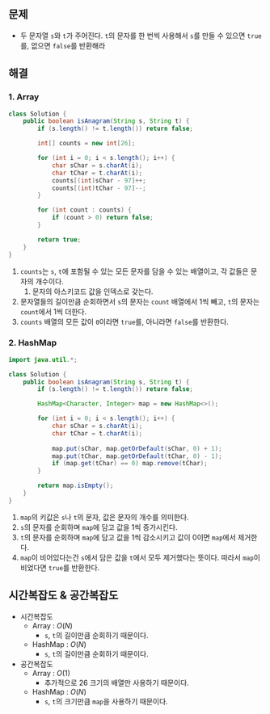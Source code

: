 ## 문제

- 두 문자열 `s`와 `t`가 주어진다. `t`의 문자를 한 번씩 사용해서 `s`를 만들 수 있으면 `true`를, 없으면 `false`를 반환해라

## 해결

### 1. Array

```java
class Solution {
    public boolean isAnagram(String s, String t) {
        if (s.length() != t.length()) return false;

        int[] counts = new int[26];

        for (int i = 0; i < s.length(); i++) {
            char sChar = s.charAt(i);
            char tChar = t.charAt(i);
            counts[(int)sChar - 97]++;
            counts[(int)tChar - 97]--;
        }

        for (int count : counts) {
            if (count > 0) return false;
        }

        return true;
    }
}
```

1. `counts`는 `s`, `t`에 포함될 수 있는 모든 문자를 담을 수 있는 배열이고, 각 값들은 문자의 개수이다.
    1. 문자의 아스키코드 값을 인덱스로 갖는다.
2. 문자열들의 길이만큼 순회하면서 `s`의 문자는 `count` 배열에서 1씩 빼고, `t`의 문자는 `count`에서 1씩 더한다.
3. `counts` 배열의 모든 값이 `0`이라면 `true`를, 아니라면 `false`를 반환한다.

### 2. HashMap

```java
import java.util.*;

class Solution {
    public boolean isAnagram(String s, String t) {
        if (s.length() != t.length()) return false;

        HashMap<Character, Integer> map = new HashMap<>();

        for (int i = 0; i < s.length(); i++) {
            char sChar = s.charAt(i);
            char tChar = t.charAt(i);
            
            map.put(sChar, map.getOrDefault(sChar, 0) + 1);
            map.put(tChar, map.getOrDefault(tChar, 0) - 1);
            if (map.get(tChar) == 0) map.remove(tChar);
        }

        return map.isEmpty();
    }
}
```

1. `map`의 키값은 `s`나 `t`의 문자, 값은 문자의 개수를 의미한다.
2. `s`의 문자를 순회하며 `map`에 담고 값을 1씩 증가시킨다.
3. `t`의 문자를 순회하며 `map`에 담고 값을 1씩 감소시키고 값이 0이면 `map`에서 제거한다.
4. `map`이 비어있다는건 `s`에서 담은 값을 `t`에서 모두 제거했다는 뜻이다. 따라서 `map`이 비었다면 `true`를 반환한다.

## 시간복잡도 & 공간복잡도

- 시간복잡도
    - Array : $O(N)$
        - `s`, `t`의 길이만큼 순회하기 때문이다.
    - HashMap : $O(N)$
        - `s`, `t`의 길이만큼 순회하기 때문이다.
- 공간복잡도
    - Array : $O(1)$
        - 추가적으로 26 크기의 배열만 사용하기 때문이다.
    - HashMap : $O(N)$
        - `s`, `t`의 크기만큼 `map`을 사용하기 때문이다.
